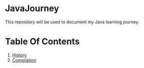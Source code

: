 # JavaJourney
This repository will be used to document my Java learning journey.

# Table Of Contents

1. [History](Notes/History.md) 
2. [Compilation](Notes/Compilation.md)